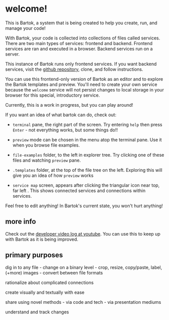 <!-- no-select -->

<style>
	.background {
		text-align: center;
		margin: 0;
		background-image: url(examples/image/bartok-logo.svg);
		position: absolute;
		top: 40px;
		bottom: 0;
		left: 0;
		right: 0;
		background-size: contain;
		background-repeat: no-repeat;
		background-position: center;
		opacity: 0.04;
		z-index: -1;
	}
</style>
<p class="background"></p>

# welcome!
This is Bartok, a system that is being created to help you create, run, and manage your code!

With Bartok, your code is collected into collections of files called services.  There are two main types of services: frontend and backend.  Frontend services are ran and executed in a browser.  Backend services run on a server.

This instance of Bartok runs only frontend services.  If you want backend services, visit the [github repository](https://github.com/crosshj/experiments/tree/gh-pages/bartok), clone, and follow instructions.

You can use this frontend-only version of Bartok as an editor and to explore the Bartok templates and preview.  You'll need to create your own service because the `welcome` service will not persist changes to local storage in your browser for this special, introductory service.

Currently, this is a work in progress, but you can play around!

If you want an idea of what bartok can do, check out:

  - `terminal` pane, the right part of the screen.
	Try entering `help` then press `Enter` - not everything works, but some things do!!

  - `preview` mode can be chosen in the menu atop the terminal pane.
	Use it when you browse file examples.

  - `file-examples` folder, to the left in explorer tree.
	Try clicking one of these files and watching `preview` pane.

  - `.templates` folder, at the top of the file tree on the left.
	Exploring this will give you an idea of how `preview` works

  - `service map` screen, appears after clicking the triangular icon near top, far left .
	This shows connected services and connections within services.

Feel free to edit anything!  In Bartok's current state, you won't hurt anything!

## more info

Check out the [developer video log at youtube](https://www.youtube.com/playlist?list=PLzxw4c2I_GGe6q7XHWH2lXsc9VBfzsNB_).
You can use this to keep up with Bartok as it is being improved.

## primary purposes

dig in to any file
	- change on a binary level
	- crop, resize, copy/paste, label, (+more) images
	- convert between file formats

rationalize about complicated connections

create visually and textually with ease

share using novel methods
	- via code and tech
	- via presentation mediums

understand and track changes
